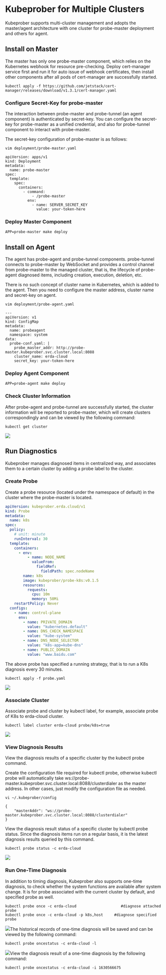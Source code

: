 # Kubeprober for Multiple Clusters

Kubeprober supports multi-cluster management and adopts the master/agent architecture with one cluster for probe-master deployment and others for agent.

## Install on Master
The master has only one probe-master component, which relies on the Kubernetes webhook for resource pre-checking. Deploy cert-manager service first and run it for auto issue of webhook certificates, then install other components after all pods of cert-manager are successfully started.

```shell script
kubectl apply -f https://github.com/jetstack/cert-manager/releases/download/v1.3.1/cert-manager.yaml
```
### Configure Secret-Key for probe-master

The interaction between probe-master and probe-tunnel (an agent component) is authenticated by secret-key. You can configure the secret-key for probe-master as a unified credential, and also for probe-tunnel component to interact with probe-master.

The secret-key configuration of probe-master is as follows:

```shell script
vim deployment/probe-master.yaml

apiVersion: apps/v1
kind: Deployment
metadata:
  name: probe-master
spec:
  template:
    spec:
      containers:
        - command:
            - /probe-master
          env:
            - name: SERVER_SECRET_KEY
              value: your-token-here
```
### Deploy Master Component
```
APP=probe-master make deploy
```
## Install on Agent
The agent has probe-agent and probe-tunnel components. probe-tunnel connects to probe-master by WebSocket and provides a control channel from probe-master to the managed cluster, that is, the lifecycle of probe-agent diagnosed items, including creation, execution, deletion, etc.

There is no such concept of cluster name in Kubernetes, which is added to the agent. Then you need to configure the master address, cluster name and secret-key on agent.

```shell script
vim deployment/probe-agent.yaml

---
apiVersion: v1
kind: ConfigMap
metadata:
  name: probeagent
  namespace: system
data:
  probe-conf.yaml: |
    probe_master_addr: http://probe-master.kubeprober.svc.cluster.local:8088
    cluster_name: erda-cloud
    secret_key: your-token-here
```
### Deploy Agent Component
```shell script
APP=probe-agent make deploy
```
### Check Cluster Information
After probe-agent and probe-tunnel are successfully started, the cluster information will be reported to probe-master, which will create clusters correspondingly and can be viewed by the following command:

```
kubectl get cluster
```
![](http://terminus-paas.oss-cn-hangzhou.aliyuncs.com/paas-doc/2021/10/08/904cbeb8-21fb-42bf-8857-594c3630d60b.png)
## Run Diagnostics
Kubeprober manages diagnosed items in centralized way, and associates them to a certain cluster by adding a probe label to the cluster.

### Create Probe
Create a probe resource (located under the namespace of default) in the cluster where the probe-master is located.

```yaml
apiVersion: kubeprober.erda.cloud/v1
kind: Probe
metadata:
  name: k8s
spec:
  policy:
    # unit: minute
    runInterval: 30
  template:
    containers:
      - env:
          - name: NODE_NAME
            valueFrom:
              fieldRef:
                fieldPath: spec.nodeName
        name: k8s
        image: kubeprober/probe-k8s:v0.1.5
        resources:
          requests:
            cpu: 10m
            memory: 50Mi
    restartPolicy: Never
  configs:
    - name: control-plane
      env:
        - name: PRIVATE_DOMAIN
          value: "kubernetes.default"
        - name: DNS_CHECK_NAMESPACE
          value: "kube-system"
        - name: DNS_NODE_SELECTOR
          value: "k8s-app=kube-dns"
        - name: PUBLIC_DOMAIN
          value: "www.baidu.com"
```
The above probe has specified a running strategy, that is to run a K8s diagnosis every 30 minutes.

```shell script
kubectl apply -f probe.yaml
```
![](http://terminus-paas.oss-cn-hangzhou.aliyuncs.com/paas-doc/2021/10/08/2ac2c3fb-d011-48c8-aee4-7321f763f297.png)
### Associate Cluster
Associate probe and cluster by kubectl label, for example, associate probe of K8s to erda-cloud cluster.

```shell script
kubectl label cluster erda-cloud probe/k8s=true
```
![](http://terminus-paas.oss-cn-hangzhou.aliyuncs.com/paas-doc/2021/10/08/88a99136-7abc-4afa-b3af-afd0a45def54.png)
### View Diagnosis Results
View the diagnosis results of a specific cluster by the kubectl probe command.

Create the configuration file required for kubectl probe, otherwise kubectl probe will automatically take ws://probe-master.kubeprober.svc.cluster.local:8088/clusterdialer as the master address. In other cases, just modify the configuration file as needed.

```shell script
vi ~/.kubeprober/config

{
    "masterAddr": "ws://probe-master.kubeprober.svc.cluster.local:8088/clusterdialer"
}
```
View the diagnosis result status of a specific cluster by kubectl probe status. Since the diagnosis items run on a regular basis, it is the latest diagnosis results queried by this command.
```shell script
kubectl probe status -c erda-cloud
```
![](http://terminus-paas.oss-cn-hangzhou.aliyuncs.com/paas-doc/2021/10/08/0cf51503-2b49-4ac7-b8c4-fa742fe85546.png)
### Run One-Time Diagnosis
In addition to timing diagnosis, Kubeprober also supports one-time diagnosis, to check whether the system functions are available after system change. It is for probe associated with the current cluster by default, and specified probe as well.

```shell script
kubectl probe once -c erda-cloud                    #diagnose attached probe
kubectl probe once -c erda-cloud -p k8s,host     #diagnose specified probe
```
![](http://terminus-paas.oss-cn-hangzhou.aliyuncs.com/paas-doc/2021/10/08/51d83f8f-cc53-466d-a6ca-444a8ac63b7d.png)The historical records of one-time diagnosis will be saved and can be viewed by the following command:

```
kubectl probe oncestatus -c erda-cloud -l
```
![](http://terminus-paas.oss-cn-hangzhou.aliyuncs.com/paas-doc/2021/10/08/d59be731-0830-4029-96e2-4efc045467fd.png)View the diagnosis result of a one-time diagnosis by the following command:

```
kubectl probe oncestatus -c erda-cloud -i 1630566675
```
